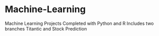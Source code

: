 # Machine-Learning

Machine Learning Projects Completed with Python and R
Includes two branches Titantic and Stock Prediction
